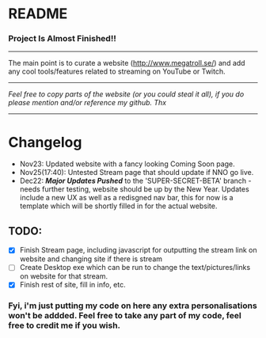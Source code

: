 # README #

### Project Is Almost Finished!! ###

 - - - - -

The main point is to curate a website (http://www.megatroll.se/) and add any cool tools/features related to streaming on YouTube or Twitch.

 - - - -

*Feel free to copy parts of the website (or you could steal it all), if you do please mention and/or reference my github. Thx*

- - - - - -

Changelog
=========

* Nov23: Updated website with a fancy looking Coming Soon page.
* Nov25(17:40): Untested Stream page that should update if NNO go live.
* Dec22: ***Major Updates Pushed*** to the 'SUPER-SECRET-BETA' branch - needs further testing, website should be up by the New Year. Updates include a new UX as well as a redisgned nav bar, this for now is a template which will be shortly filled in for the actual website.

## TODO: ##
- [x] Finish Stream page, including javascript for outputting the stream link on website and changing site if there is stream
- [ ] Create Desktop exe which can be run to change the text/pictures/links on website for that stream.
- [x] Finish rest of site, fill in info, etc.

### Fyi, i'm just putting my code on here any extra personalisations won't be addded. Feel free to take any part of my code, feel free to credit me if you wish. ###
